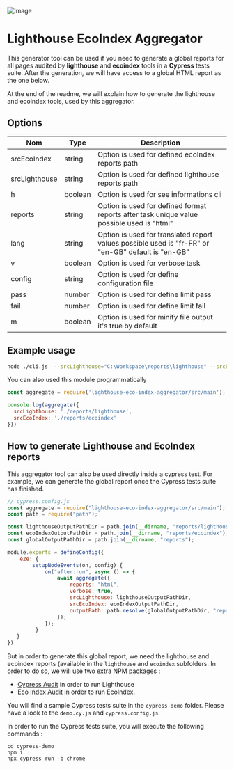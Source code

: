 
![image](https://user-images.githubusercontent.com/6480596/213727763-d8cdf611-2b35-4c60-aa94-bd85d5de006c.png)

# Lighthouse EcoIndex Aggregator

This generator tool can be used if you need to generate a global reports for all pages audited by **lighthouse** and **ecoindex** tools in a **Cypress** tests suite. After the generation, we will have access to a global HTML report as the one below.

At the end of the readme, we will explain how to generate the lighthouse and ecoindex tools, used by this aggregator.


##  Options

| Nom      |      Type     |  Description |
|----------|-------------|------|
| srcEcoIndex | string   | Option is used for defined ecoIndex reports path  |
| srcLighthouse | string | Option is used for defined lighthouse reports path  |
| h | boolean | Option is used for see informations cli |
| reports | string | Option is used for defined format reports after task unique value possible used is "html" |
| lang | string | Option is used for translated report values possible used is "fr-FR" or "en-GB" default is "en-GB"|
| v | boolean | Option is used for verbose task |
| config | string | Option is used for define configuration file |
| pass | number | Option is used for define limit pass |
| fail | number | Option is used for define limit fail |
| m | boolean | Option is used for minify file output it's true by default |


## Example usage

```bash
node ./cli.js  --srcLighthouse="C:\Workspace\reports\lighthouse" --srcEcoIndex="C:\Workspace\reports\ecoindex" --reports="html"
```

You can also used this module programmatically

```js
const aggregate = require('lighthouse-eco-index-aggregator/src/main');

console.log(aggregate({
  srcLighthouse: './reports/lighthouse',
  srcEcoIndex: './reports/ecoindex'
}))
```

## How to generate Lighthouse and EcoIndex reports

This aggregator tool can also be used directly inside a cypress test. For example, we can generate the global report once the Cypress tests suite has finished.

```javascript
// cypress.config.js
const aggregate = require("lighthouse-eco-index-aggregator/src/main");
const path = require("path");

const lighthouseOutputPathDir = path.join(__dirname, "reports/lighthouse");
const ecoIndexOutputPathDir = path.join(__dirname, "reports/ecoindex");
const globalOutputPathDir = path.join(__dirname, "reports");

module.exports = defineConfig({
    e2e: {
        setupNodeEvents(on, config) {
            on("after:run", async () => {
                await aggregate({
                    reports: "html",
                    verbose: true,
                    srcLighthouse: lighthouseOutputPathDir,
                    srcEcoIndex: ecoIndexOutputPathDir,
                    outputPath: path.resolve(globalOutputPathDir, "report.html")
                });
            });
         }
   }
})
```
But in order to generate this global report, we need the lighthouse and ecoindex reports (available in the `lighthouse` and `ecoindex` subfolders. In order to do so, we will use two extra NPM packages :

* [Cypress Audit](https://github.com/mfrachet/cypress-audit) in order to run Lighthouse
* [Eco Index Audit](https://github.com/EmmanuelDemey/eco-index-audit) in order to run EcoIndex.

You will find a sample Cypress tests suite in the `cypress-demo` folder. Please have a look to the `demo.cy.js` and `cypress.config.js`.

In order to run the Cypress tests suite, you will execute the following commands :

```shell
cd cypress-demo
npm i
npx cypress run -b chrome
```